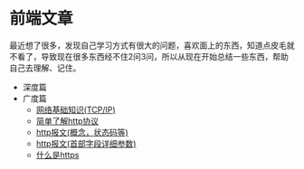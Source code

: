 # 前端文章
最近想了很多，发现自己学习方式有很大的问题，喜欢面上的东西，知道点皮毛就不看了，导致现在很多东西经不住2问3问，所以从现在开始总结一些东西，帮助自己去理解、记住。

- 深度篇
- 广度篇
  - [网络基础知识(TCP/IP)](/广度篇/web及网络基础.md)
  - [简单了解http协议](/广度篇/简单了解http协议.md)
  - [http报文(概念，状态码等)](/广度篇/http报文(1).md)
  - [http报文(首部字段详细参数)](/广度篇/http报文(2).md)
  - [什么是https](/广度篇/什么是https.md)
